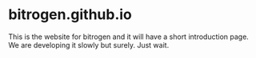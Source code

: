 # bitrogen.github.io
 This is the website for bitrogen and it will have a short introduction page. We are developing it slowly but surely. Just wait.
